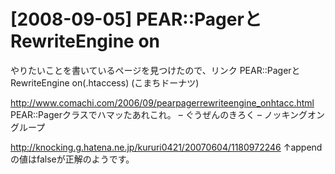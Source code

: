 # [2008-09-05] PEAR::PagerとRewriteEngine on


やりたいことを書いているページを見つけたので、リンク
PEAR::PagerとRewriteEngine on(.htaccess) (こまちドーナツ)

http://www.comachi.com/2006/09/pearpagerrewriteengine_onhtacc.html
PEAR::Pagerクラスでハマッたあれこれ。 – ぐうぜんのきろく – ノッキングオングループ

http://knocking.g.hatena.ne.jp/kururi0421/20070604/1180972246
↑appendの値はfalseが正解のようです。

